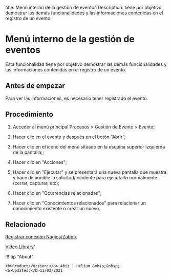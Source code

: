 title:  Menú interno de la gestión de eventos 
Description: tiene por objetivo demostrar las demás funcionalidades y las informaciones contenidas en el registro de un evento.
# Menú interno de la gestión de eventos

Esta funcionalidad tiene por objetivo demostrar las demás funcionalidades y las informaciones contenidas en el registro de un evento.

Antes de empezar
----------------

Para ver las informaciones, es necesario tener registrado el evento.

Procedimiento
-------------

1.  Acceder al menú principal Procesos \> Gestión de Evento \> Evento;

2.  Hacer clic en el evento y después en el botón “Abrir”;

3.  Hacer clic en el icono del menú situado en la esquina superior izquierda de
    la pantalla;;

4.  Hacer clic en "Acciones";

5.  Hacer clic en "Ejecutar" y se presentará una nueva pantalla que muestra y
    hace disponible la solicitud/incidente para ejecutarlo normalmente (cerrar,
    capturar, etc);

6.  Hacer clic en "Ocurrencias relacionadas";

7.  Hacer clic en "Conocimientos relacionados" para relacionar un conocimiento
    existente o crear un nuevo.

Relacionado
----------------

[Registrar conexión Nagios/Zabbix](/es-es/4biz-helium/processes/event/configuration/register-nagios-zabbix-connection.html)

<i class='fa fa-youtube-play  fa-2x' style='color:#97ce17;vertical-align: middle;'> </i> [Video Library](https://www.youtube.com/playlist?list=PLB5qK2uzf2RNEIr_hUNAaOjTln3E-3K7n)'

!!! tip "About"

    <b>Product/Version:</b> 4biz | Helium &nbsp;&nbsp;
    <b>Updated:</b>11/03/2021

